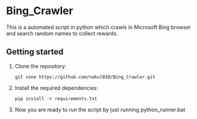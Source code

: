 # Bing_Crawler

This is a automated script in python which crawls in Microsoft Bing browser and search random names to collect rewards.

## Getting started

1. Clone the repository:

   ```text
   git cone https://github.com/nakul010/Bing_Crawler.git
   ```

2. Install the required dependencies:

   ```text
   pip install -r requirements.txt
   ```
   
3. Now you are ready to run the script by just running python_runner.bat
